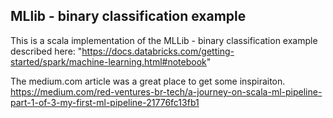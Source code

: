 ## MLlib - binary classification example 
This is a scala implementation of the MLLib - binary classification example described here: "https://docs.databricks.com/getting-started/spark/machine-learning.html#notebook"

The medium.com article was a great place to get some inspiraiton.  
https://medium.com/red-ventures-br-tech/a-journey-on-scala-ml-pipeline-part-1-of-3-my-first-ml-pipeline-21776fc13fb1
